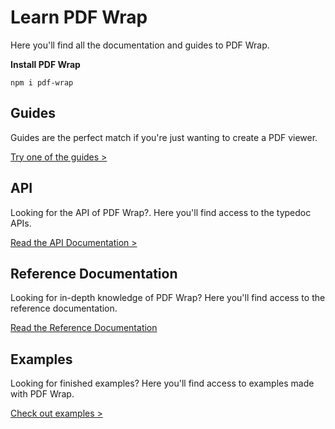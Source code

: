 # Learn PDF Wrap

Here you'll find all the documentation and guides to PDF Wrap.

**Install PDF Wrap**
```npm
npm i pdf-wrap
```

## Guides
Guides are the perfect match if you're just wanting to create a PDF viewer.

[Try one of the guides >](guides/basic-viewer.md)

## API
Looking for the API of PDF Wrap?. Here you'll find access to the typedoc APIs.

[Read the API Documentation >](api)

## Reference Documentation
Looking for in-depth knowledge of PDF Wrap? Here you'll find access to
the reference documentation.

[Read the Reference Documentation](reference-documentation.md)

## Examples
Looking for finished examples? Here you'll find access to examples made with PDF Wrap.

[Check out examples >](link-to-github)
